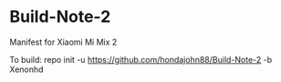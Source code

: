 # Build-Note-2
Manifest for Xiaomi Mi Mix 2

To build: repo init -u https://github.com/hondajohn88/Build-Note-2 -b Xenonhd
